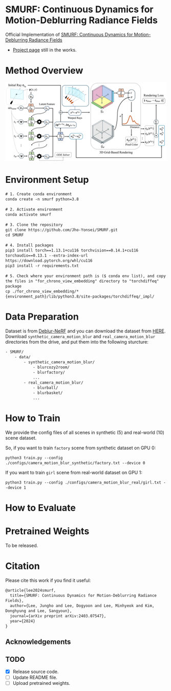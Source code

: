 # SMURF: Continuous Dynamics for Motion-Deblurring Radiance Fields
Official Implementation of [SMURF: Continuous Dynamics for Motion-Deblurring Radiance Fields](https://arxiv.org/abs/2403.07547)
- [Project page]() still in the works.

# Method Overview
![image](figures/overview.png)

# Environment Setup
```
# 1. Create conda environment
conda create -n smurf python=3.8

# 2. Activate environment
conda activate smurf

# 3. Clone the repository
git clone https://github.com/Jho-Yonsei/SMURF.git
cd SMURF

# 4. Install packages
pip3 install torch==1.13.1+cu116 torchvision==0.14.1+cu116 torchaudio==0.13.1 --extra-index-url https://download.pytorch.org/whl/cu116
pip3 install -r requirements.txt

# 5. Check where your environment path is ($ conda env list), and copy the files in "for_chrono_view_embedding" directory to "torchdiffeq" package
cp ./for_chrono_view_embedding/* {environment_path}/lib/python3.8/site-packages/torchdiffeq/_impl/
```

# Data Preparation
Dataset is from [Deblur-NeRF](https://github.com/limacv/Deblur-NeRF) and you can download the dataset from [HERE](https://drive.google.com/drive/folders/1_TkpcJnw504ZOWmgVTD7vWqPdzbk9Wx_).
Download ```synthetic_camera_motion_blur``` and ```real_camera_motion_blur``` directories from the drive, and put them into the following sturcture:

```
- SMURF/
    - data/
        - synthetic_camera_motion_blur/
            - blurcozy2room/
            - blurfactory/
            ...
        - real_camera_motion_blur/
            - blurball/
            - blurbasket/
            ...
```

# How to Train
We provide the config files of all scenes in synthetic (5) and real-world (10) scene dataset.

So, if you want to train ```factory``` scene from synthetic dataset on GPU 0:
```
python3 train.py --config ./configs/camera_motion_blur_synthetic/factory.txt --device 0
```
If you want to train ```girl``` scene from real-world dataset on GPU 1:
```
python3 train.py --config ./configs/camera_motion_blur_real/girl.txt --device 1
```

# How to Evaluate

# Pretrained Weights
To be released.

# Citation
Please cite this work if you find it useful:
```
@article{lee2024smurf,
  title={SMURF: Continuous Dynamics for Motion-Deblurring Radiance Fields},
  author={Lee, Jungho and Lee, Dogyoon and Lee, Minhyeok and Kim, Donghyung and Lee, Sangyoun},
  journal={arXiv preprint arXiv:2403.07547},
  year={2024}
}
```


## Acknowledgements

## **TODO**

- [x] Release source code.
- [ ] Update README file.
- [ ] Upload pretrained weights.
